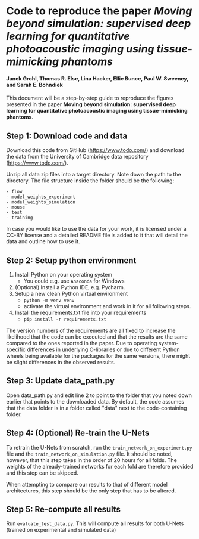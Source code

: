 # Code to reproduce the paper _Moving beyond simulation: supervised deep learning for quantitative photoacoustic imaging using tissue-mimicking phantoms_

#### Janek Grohl, Thomas R. Else, Lina Hacker, Ellie Bunce, Paul W. Sweeney, and Sarah E. Bohndiek

This document will be a step-by-step guide to reproduce the figures
presented in the paper **Moving beyond simulation: supervised deep learning for quantitative photoacoustic
imaging using tissue-mimicking phantoms**.

## Step 1: Download code and data

Download this code from GitHub (https://www.todo.com/) and download the data from the 
University of Cambridge data repository (https://www.todo.com/).

Unzip all data zip files into a target directory. Note down the path to the directory. The file structure
inside the folder should be the following:

    - flow
    - model_weights_experiment
    - model_weights_simulation
    - mouse
    - test
    - training

In case you would like to use the data for your work, it is licensed under a CC-BY license and
a detailed README file is added to it that will detail the data and outline how to use it.

## Step 2: Setup python environment

1. Install Python on your operating system
   - You could e.g. use `Anaconda` for Windows
2. (Optional) Install a Python IDE, e.g. Pycharm.
3. Setup a new clean Python virtual environment
   - `python -m venv venv`
   - activate the virtual environment and work in it for all following steps.
4. Install the requirements.txt file into your requirements
   - `pip install -r requirements.txt`

The version numbers of the requirements are all fixed to increase the likelihood that the code
can be executed and that the results are the same compared to the ones reported in the paper.
Due to operating system-specific differences in underlying C-libraries or due to different Python wheels
being available for the packages for the same versions, there might be slight differences in the observed
results.

## Step 3: Update data_path.py

Open data_path.py and edit line 2 to point to the folder that you noted down earlier that points to the 
downloaded data. By default, the code assumes that the data folder is in a folder called "data" next to the
code-containing folder.

## Step 4: (Optional) Re-train the U-Nets

To retrain the U-Nets from scratch, run the `train_network_on_experiment.py` file and the 
`train_network_on_simulation.py` file. It should be noted, however, that this step takes in the order of 
20 hours for all folds. The weights of the already-trained networks for each fold are therefore provided
and this step can be skipped.

When attempting to compare our results to that of different model architectures, this step should be the only
step that has to be altered.

## Step 5: Re-compute all results

Run `evaluate_test_data.py`. This will compute all results for both U-Nets (trained on experimental
and simulated data)